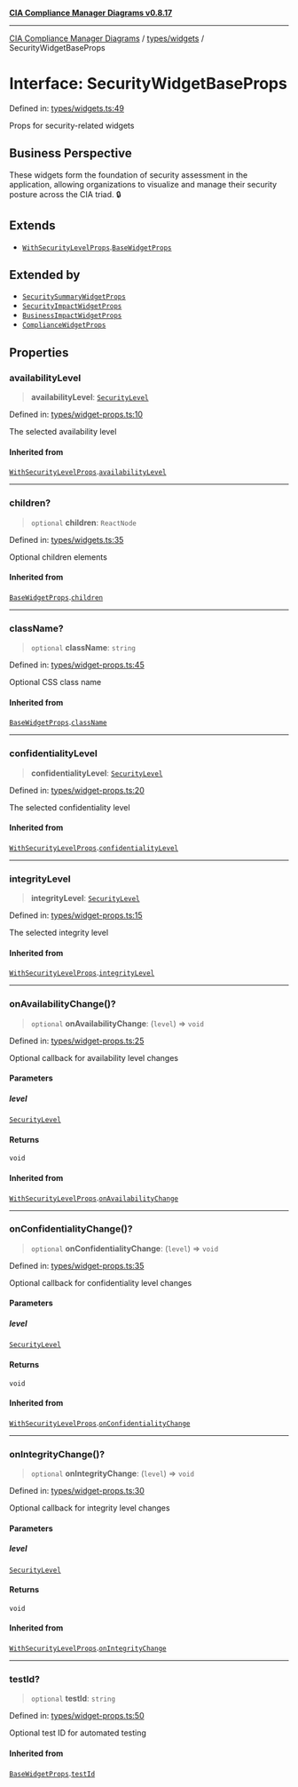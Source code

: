 [**CIA Compliance Manager Diagrams v0.8.17**](../../../README.md)

***

[CIA Compliance Manager Diagrams](../../../modules.md) / [types/widgets](../README.md) / SecurityWidgetBaseProps

# Interface: SecurityWidgetBaseProps

Defined in: [types/widgets.ts:49](https://github.com/Hack23/cia-compliance-manager/blob/6a2219920f4c187f7eafa3e355e36b35c9c19248/src/types/widgets.ts#L49)

Props for security-related widgets

## Business Perspective

These widgets form the foundation of security assessment in the application,
allowing organizations to visualize and manage their security posture
across the CIA triad. 🔒

## Extends

- [`WithSecurityLevelProps`](../../interfaces/WithSecurityLevelProps.md).[`BaseWidgetProps`](BaseWidgetProps.md)

## Extended by

- [`SecuritySummaryWidgetProps`](SecuritySummaryWidgetProps.md)
- [`SecurityImpactWidgetProps`](SecurityImpactWidgetProps.md)
- [`BusinessImpactWidgetProps`](BusinessImpactWidgetProps.md)
- [`ComplianceWidgetProps`](ComplianceWidgetProps.md)

## Properties

### availabilityLevel

> **availabilityLevel**: [`SecurityLevel`](../../cia/type-aliases/SecurityLevel.md)

Defined in: [types/widget-props.ts:10](https://github.com/Hack23/cia-compliance-manager/blob/6a2219920f4c187f7eafa3e355e36b35c9c19248/src/types/widget-props.ts#L10)

The selected availability level

#### Inherited from

[`WithSecurityLevelProps`](../../interfaces/WithSecurityLevelProps.md).[`availabilityLevel`](../../interfaces/WithSecurityLevelProps.md#availabilitylevel)

***

### children?

> `optional` **children**: `ReactNode`

Defined in: [types/widgets.ts:35](https://github.com/Hack23/cia-compliance-manager/blob/6a2219920f4c187f7eafa3e355e36b35c9c19248/src/types/widgets.ts#L35)

Optional children elements

#### Inherited from

[`BaseWidgetProps`](BaseWidgetProps.md).[`children`](BaseWidgetProps.md#children)

***

### className?

> `optional` **className**: `string`

Defined in: [types/widget-props.ts:45](https://github.com/Hack23/cia-compliance-manager/blob/6a2219920f4c187f7eafa3e355e36b35c9c19248/src/types/widget-props.ts#L45)

Optional CSS class name

#### Inherited from

[`BaseWidgetProps`](BaseWidgetProps.md).[`className`](BaseWidgetProps.md#classname)

***

### confidentialityLevel

> **confidentialityLevel**: [`SecurityLevel`](../../cia/type-aliases/SecurityLevel.md)

Defined in: [types/widget-props.ts:20](https://github.com/Hack23/cia-compliance-manager/blob/6a2219920f4c187f7eafa3e355e36b35c9c19248/src/types/widget-props.ts#L20)

The selected confidentiality level

#### Inherited from

[`WithSecurityLevelProps`](../../interfaces/WithSecurityLevelProps.md).[`confidentialityLevel`](../../interfaces/WithSecurityLevelProps.md#confidentialitylevel)

***

### integrityLevel

> **integrityLevel**: [`SecurityLevel`](../../cia/type-aliases/SecurityLevel.md)

Defined in: [types/widget-props.ts:15](https://github.com/Hack23/cia-compliance-manager/blob/6a2219920f4c187f7eafa3e355e36b35c9c19248/src/types/widget-props.ts#L15)

The selected integrity level

#### Inherited from

[`WithSecurityLevelProps`](../../interfaces/WithSecurityLevelProps.md).[`integrityLevel`](../../interfaces/WithSecurityLevelProps.md#integritylevel)

***

### onAvailabilityChange()?

> `optional` **onAvailabilityChange**: (`level`) => `void`

Defined in: [types/widget-props.ts:25](https://github.com/Hack23/cia-compliance-manager/blob/6a2219920f4c187f7eafa3e355e36b35c9c19248/src/types/widget-props.ts#L25)

Optional callback for availability level changes

#### Parameters

##### level

[`SecurityLevel`](../../cia/type-aliases/SecurityLevel.md)

#### Returns

`void`

#### Inherited from

[`WithSecurityLevelProps`](../../interfaces/WithSecurityLevelProps.md).[`onAvailabilityChange`](../../interfaces/WithSecurityLevelProps.md#onavailabilitychange)

***

### onConfidentialityChange()?

> `optional` **onConfidentialityChange**: (`level`) => `void`

Defined in: [types/widget-props.ts:35](https://github.com/Hack23/cia-compliance-manager/blob/6a2219920f4c187f7eafa3e355e36b35c9c19248/src/types/widget-props.ts#L35)

Optional callback for confidentiality level changes

#### Parameters

##### level

[`SecurityLevel`](../../cia/type-aliases/SecurityLevel.md)

#### Returns

`void`

#### Inherited from

[`WithSecurityLevelProps`](../../interfaces/WithSecurityLevelProps.md).[`onConfidentialityChange`](../../interfaces/WithSecurityLevelProps.md#onconfidentialitychange)

***

### onIntegrityChange()?

> `optional` **onIntegrityChange**: (`level`) => `void`

Defined in: [types/widget-props.ts:30](https://github.com/Hack23/cia-compliance-manager/blob/6a2219920f4c187f7eafa3e355e36b35c9c19248/src/types/widget-props.ts#L30)

Optional callback for integrity level changes

#### Parameters

##### level

[`SecurityLevel`](../../cia/type-aliases/SecurityLevel.md)

#### Returns

`void`

#### Inherited from

[`WithSecurityLevelProps`](../../interfaces/WithSecurityLevelProps.md).[`onIntegrityChange`](../../interfaces/WithSecurityLevelProps.md#onintegritychange)

***

### testId?

> `optional` **testId**: `string`

Defined in: [types/widget-props.ts:50](https://github.com/Hack23/cia-compliance-manager/blob/6a2219920f4c187f7eafa3e355e36b35c9c19248/src/types/widget-props.ts#L50)

Optional test ID for automated testing

#### Inherited from

[`BaseWidgetProps`](BaseWidgetProps.md).[`testId`](BaseWidgetProps.md#testid)
